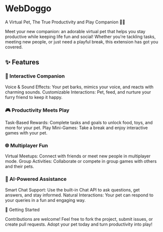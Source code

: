 # WebDoggo
A Virtual Pet, The True Productivity and Play Companion 🐾✨

Meet your new companion: an adorable virtual pet that helps you stay productive while keeping life fun and social! Whether you're tackling tasks, meeting new people, or just need a playful break, this extension has got you covered.

## ✨ Features
### 🐶 Interactive Companion
Voice & Sound Effects: Your pet barks, mimics your voice, and reacts with charming sounds.
Customizable Interactions: Pet, feed, and nurture your furry friend to keep it happy.
### 🎮 Productivity Meets Play
Task-Based Rewards: Complete tasks and goals to unlock food, toys, and more for your pet.
Play Mini-Games: Take a break and enjoy interactive games with your pet.
### 🌐 Multiplayer Fun
Virtual Meetups: Connect with friends or meet new people in multiplayer mode.
Group Activities: Collaborate or compete in group games with others and their pets.
### 🤖 AI-Powered Assistance
Smart Chat Support: Use the built-in Chat API to ask questions, get answers, and stay informed.
Natural Interactions: Your pet can respond to your queries in a fun and engaging way.

🚀 Getting Started


Contributions are welcome! Feel free to fork the project, submit issues, or create pull requests.
Adopt your pet today and turn productivity into play!






